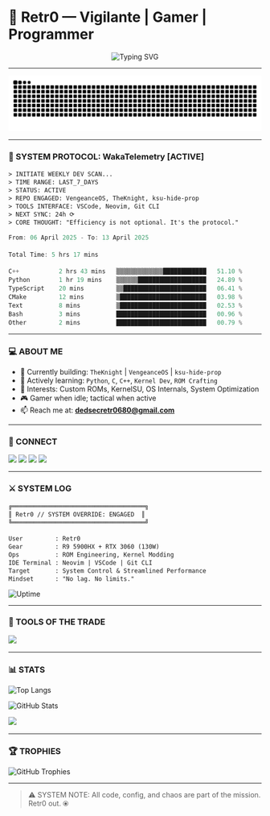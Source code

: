 # 🦇 Retr0 — Vigilante | Gamer | Programmer

<p align="center">
  <img src="https://readme-typing-svg.demolab.com?font=Fira+Code&duration=2000&pause=1000&center=true&vCenter=true&width=435&lines=Vigilante+Online...;System+Protocol+Activated...;Code.+Hack.+Deploy." alt="Typing SVG" />
</p>

---

<img src="https://raw.githubusercontent.com/Retr0680/Retr0680/output/snake.svg" alt="Snake animation" />

---

### 🧬 SYSTEM PROTOCOL: WakaTelemetry [ACTIVE]
```
> INITIATE WEEKLY DEV SCAN...
> TIME RANGE: LAST_7_DAYS
> STATUS: ACTIVE
> REPO ENGAGED: VengeanceOS, TheKnight, ksu-hide-prop
> TOOLS INTERFACE: VSCode, Neovim, Git CLI
> NEXT SYNC: 24h ⟳
> CORE THOUGHT: "Efficiency is not optional. It's the protocol."
```
<!--START_SECTION:waka-->

```c
From: 06 April 2025 - To: 13 April 2025

Total Time: 5 hrs 17 mins

C++           2 hrs 43 mins   ▒▒▒▒▒▒▒▒▒▒▒▒▒████████████   51.10 %
Python        1 hr 19 mins    ▒▒▒▒▒▒███████████████████   24.89 %
TypeScript    20 mins         ▒▒███████████████████████   06.41 %
CMake         12 mins         ▒████████████████████████   03.98 %
Text          8 mins          ▒████████████████████████   02.53 %
Bash          3 mins          █████████████████████████   00.96 %
Other         2 mins          █████████████████████████   00.79 %
```

<!--END_SECTION:waka-->

---

### 💻 ABOUT ME
- 🔭 Currently building: `TheKnight` | `VengeanceOS` | `ksu-hide-prop`
- 🌱 Actively learning: `Python`, `C`, `C++`, `Kernel Dev`, `ROM Crafting`
- 🧩 Interests: Custom ROMs, KernelSU, OS Internals, System Optimization
- 🎮 Gamer when idle; tactical when active
- 📫 Reach me at: **dedsecretr0680@gmail.com**

---

### 🔗 CONNECT

<p align="left">
  <a href="https://twitter.com/retr0_680"><img src="https://img.shields.io/badge/Twitter-%231DA1F2.svg?&style=for-the-badge&logo=twitter&logoColor=white"/></a>
  <a href="https://linkedin.com/in/retr0_680"><img src="https://img.shields.io/badge/LinkedIn-%230077B5.svg?&style=for-the-badge&logo=linkedin&logoColor=white"/></a>
  <a href="https://instagram.com/retr0_680"><img src="https://img.shields.io/badge/Instagram-%23E4405F.svg?&style=for-the-badge&logo=instagram&logoColor=white"/></a>
  <a href="https://www.youtube.com/c/retr0_680"><img src="https://img.shields.io/badge/Youtube-%23FF0000.svg?&style=for-the-badge&logo=youtube&logoColor=white"/></a>
</p>

---

### ⚔️ SYSTEM LOG
```
╔═════════════════════════════════════╗
║ Retr0 // SYSTEM OVERRIDE: ENGAGED  ║
╚═════════════════════════════════════╝

User         : Retr0
Gear         : R9 5900HX + RTX 3060 (130W)
Ops          : ROM Engineering, Kernel Modding
IDE Terminal : Neovim | VSCode | Git CLI
Target       : System Control & Streamlined Performance
Mindset      : "No lag. No limits."
```

![Uptime](https://img.shields.io/endpoint?url=https://raw.githubusercontent.com/Retr0680/Retr0680/master/uptime.json)

---

### 🧰 TOOLS OF THE TRADE
<p align="left">
  <img src="https://skillicons.dev/icons?i=linux,androidstudio,vscode,neovim,c,cpp,python,bash,git,docker,react,nodejs,java,unreal" />
</p>

---

### 📊 STATS

<p align="left">
  <img src="https://github-readme-stats.vercel.app/api/top-langs?username=retr0680&show_icons=true&layout=compact" alt="Top Langs" />
</p>

<p align="left">
  <img src="https://github-readme-stats.vercel.app/api?username=retr0680&show_icons=true" alt="GitHub Stats" />
</p>

<p align="left">
  <img src="https://streak-stats.demolab.com?user=retr0680&theme=matrix&date_format=M%20j%5B%2C%20Y%5D" />
</p>

---

### 🏆 TROPHIES

<p align="left">
  <img src="https://github-profile-trophy.vercel.app/?username=retr0680&theme=matrix&column=7" alt="GitHub Trophies" />
</p>

---

> ⚠️ SYSTEM NOTE: All code, config, and chaos are part of the mission.
> Retr0 out. ⦿
